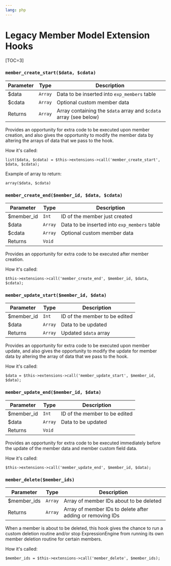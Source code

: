 ```yaml
---
lang: php
---
```


<!--
    This source file is part of the open source project
    ExpressionEngine User Guide (https://github.com/ExpressionEngine/ExpressionEngine-User-Guide)

    @link      https://expressionengine.com/
    @copyright Copyright (c) 2003-2020, Packet Tide, LLC (https://packettide.com)
    @license   https://expressionengine.com/license Licensed under Apache License, Version 2.0
-->

# Legacy Member Model Extension Hooks

[TOC=3]

### `member_create_start($data, $cdata)`

| Parameter | Type    | Description                                                       |
| --------- | ------- | ----------------------------------------------------------------- |
| \$data    | `Array` | Data to be inserted into `exp_members` table                      |
| \$cdata   | `Array` | Optional custom member data                                       |
| Returns   | `Array` | Array containing the `$data` array and `$cdata` array (see below) |

Provides an opportunity for extra code to be executed upon member creation, and also gives the opportunity to modify the member data by altering the arrays of data that we pass to the hook.

How it's called:

    list($data, $cdata) = $this->extensions->call('member_create_start', $data, $cdata);

Example of array to return:

    array($data, $cdata)

### `member_create_end($member_id, $data, $cdata)`

| Parameter   | Type    | Description                                  |
| ----------- | ------- | -------------------------------------------- |
| \$member_id | `Int`   | ID of the member just created                |
| \$data      | `Array` | Data to be inserted into `exp_members` table |
| \$cdata     | `Array` | Optional custom member data                  |
| Returns     | `Void`  |                                              |

Provides an opportunity for extra code to be executed after member creation.

How it's called:

    $this->extensions->call('member_create_end', $member_id, $data, $cdata);

### `member_update_start($member_id, $data)`

| Parameter   | Type    | Description                   |
| ----------- | ------- | ----------------------------- |
| \$member_id | `Int`   | ID of the member to be edited |
| \$data      | `Array` | Data to be updated            |
| Returns     | `Array` | Updated `$data` array         |

Provides an opportunity for extra code to be executed upon member update, and also gives the opportunity to modify the update for member data by altering the array of data that we pass to the hook.

How it's called:

    $data = $this->extensions->call('member_update_start', $member_id, $data);

### `member_update_end($member_id, $data)`

| Parameter   | Type    | Description                   |
| ----------- | ------- | ----------------------------- |
| \$member_id | `Int`   | ID of the member to be edited |
| \$data      | `Array` | Data to be updated            |
| Returns     | `Void`  |                               |

Provides an opportunity for extra code to be executed immediately before the update of the member data and member custom field data.

How it's called:

    $this->extensions->call('member_update_end', $member_id, $data);

### `member_delete($member_ids)`

| Parameter    | Type    | Description                                                |
| ------------ | ------- | ---------------------------------------------------------- |
| \$member_ids | `Array` | Array of member IDs about to be deleted                    |
| Returns      | `Array` | Array of member IDs to delete after adding or removing IDs |

When a member is about to be deleted, this hook gives the chance to run a custom deletion routine and/or stop ExpressionEngine from running its own member deletion routine for certain members.

How it's called:

    $member_ids = $this->extensions->call('member_delete', $member_ids);
